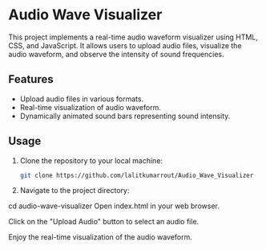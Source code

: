 
# Audio Wave Visualizer

This project implements a real-time audio waveform visualizer using HTML, CSS, and JavaScript. It allows users to upload audio files, visualize the audio waveform, and observe the intensity of sound frequencies.

## Features

- Upload audio files in various formats.
- Real-time visualization of audio waveform.
- Dynamically animated sound bars representing sound intensity.

## Usage

1. Clone the repository to your local machine:

   ```bash
   git clone https://github.com/lalitkumarrout/Audio_Wave_Visualizer


2. Navigate to the project directory:

cd audio-wave-visualizer
Open index.html in your web browser.

Click on the "Upload Audio" button to select an audio file.

Enjoy the real-time visualization of the audio waveform.